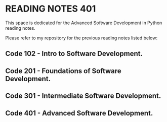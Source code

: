 # READING NOTES 401


This space is dedicated for the Advanced Software Development in Python reading notes.


Please refer to my repository for the previous reading notes listed below:

## Code 102 - Intro to Software Development.

## Code 201 - Foundations of Software Development.

## Code 301 - Intermediate Software Development.

## Code 401 - Advanced Software Development.